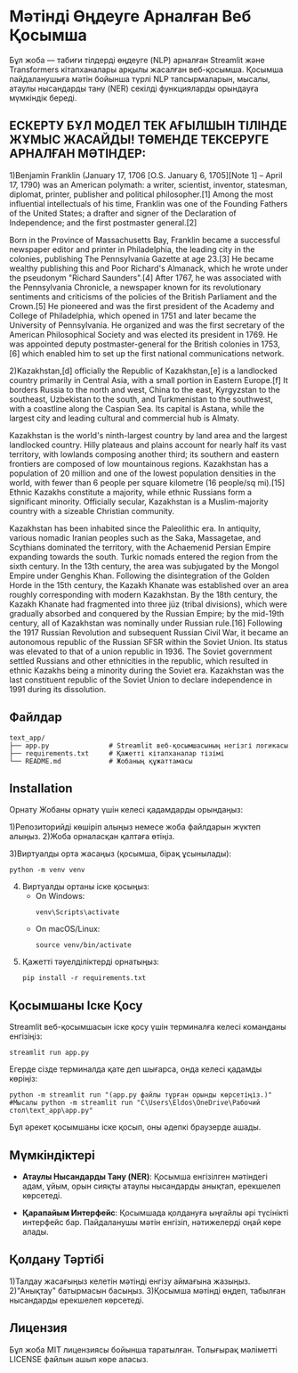 # Мәтінді Өңдеуге Арналған Веб Қосымша

Бұл жоба — табиғи тілдерді өңдеуге (NLP) арналған Streamlit және Transformers кітапханалары арқылы жасалған веб-қосымша. Қосымша пайдаланушыға мәтін бойынша түрлі NLP тапсырмаларын, мысалы, атаулы нысандарды тану (NER) секілді функцияларды орындауға мүмкіндік береді.

## ЕСКЕРТУ БҰЛ МОДЕЛ ТЕК АҒЫЛШЫН ТІЛІНДЕ ЖҰМЫС ЖАСАЙДЫ! ТӨМЕНДЕ ТЕКСЕРУГЕ АРНАЛҒАН МӘТІНДЕР:
1)Benjamin Franklin (January 17, 1706 [O.S. January 6, 1705][Note 1] – April 17, 1790) was an American polymath: a writer, scientist, inventor, statesman, diplomat, printer, publisher and political philosopher.[1] Among the most influential intellectuals of his time, Franklin was one of the Founding Fathers of the United States; a drafter and signer of the Declaration of Independence; and the first postmaster general.[2]

Born in the Province of Massachusetts Bay, Franklin became a successful newspaper editor and printer in Philadelphia, the leading city in the colonies, publishing The Pennsylvania Gazette at age 23.[3] He became wealthy publishing this and Poor Richard's Almanack, which he wrote under the pseudonym "Richard Saunders".[4] After 1767, he was associated with the Pennsylvania Chronicle, a newspaper known for its revolutionary sentiments and criticisms of the policies of the British Parliament and the Crown.[5] He pioneered and was the first president of the Academy and College of Philadelphia, which opened in 1751 and later became the University of Pennsylvania. He organized and was the first secretary of the American Philosophical Society and was elected its president in 1769. He was appointed deputy postmaster-general for the British colonies in 1753,[6] which enabled him to set up the first national communications network.

2)Kazakhstan,[d] officially the Republic of Kazakhstan,[e] is a landlocked country primarily in Central Asia, with a small portion in Eastern Europe.[f] It borders Russia to the north and west, China to the east, Kyrgyzstan to the southeast, Uzbekistan to the south, and Turkmenistan to the southwest, with a coastline along the Caspian Sea. Its capital is Astana, while the largest city and leading cultural and commercial hub is Almaty.

Kazakhstan is the world's ninth-largest country by land area and the largest landlocked country. Hilly plateaus and plains account for nearly half its vast territory, with lowlands composing another third; its southern and eastern frontiers are composed of low mountainous regions. Kazakhstan has a population of 20 million and one of the lowest population densities in the world, with fewer than 6 people per square kilometre (16 people/sq mi).[15] Ethnic Kazakhs constitute a majority, while ethnic Russians form a significant minority. Officially secular, Kazakhstan is a Muslim-majority country with a sizeable Christian community.

Kazakhstan has been inhabited since the Paleolithic era. In antiquity, various nomadic Iranian peoples such as the Saka, Massagetae, and Scythians dominated the territory, with the Achaemenid Persian Empire expanding towards the south. Turkic nomads entered the region from the sixth century. In the 13th century, the area was subjugated by the Mongol Empire under Genghis Khan. Following the disintegration of the Golden Horde in the 15th century, the Kazakh Khanate was established over an area roughly corresponding with modern Kazakhstan. By the 18th century, the Kazakh Khanate had fragmented into three jüz (tribal divisions), which were gradually absorbed and conquered by the Russian Empire; by the mid-19th century, all of Kazakhstan was nominally under Russian rule.[16] Following the 1917 Russian Revolution and subsequent Russian Civil War, it became an autonomous republic of the Russian SFSR within the Soviet Union. Its status was elevated to that of a union republic in 1936. The Soviet government settled Russians and other ethnicities in the republic, which resulted in ethnic Kazakhs being a minority during the Soviet era. Kazakhstan was the last constituent republic of the Soviet Union to declare independence in 1991 during its dissolution.





## Файлдар

```
text_app/
├── app.py               # Streamlit веб-қосымшасының негізгі логикасы
├── requirements.txt     # Қажетті кітапханалар тізімі
└── README.md            # Жобаның құжаттамасы
```

## Installation

Орнату
Жобаны орнату үшін келесі қадамдарды орындаңыз:

1)Репозиторийді көшіріп алыңыз немесе жоба файлдарын жүктеп алыңыз.
2)Жоба орналасқан қалтаға өтіңіз.

3)Виртуалды орта жасаңыз (қосымша, бірақ ұсынылады):
   ```
   python -m venv venv
   ```
4. Виртуалды ортаны іске қосыңыз:
   - On Windows:
     ```
     venv\Scripts\activate
     ```
   - On macOS/Linux:
     ```
     source venv/bin/activate
     ```
5. Қажетті тәуелділіктерді орнатыңыз:
   ```
   pip install -r requirements.txt
   ```

## Қосымшаны Іске Қосу

Streamlit веб-қосымшасын іске қосу үшін терминалға келесі команданы енгізіңіз:
```
streamlit run app.py
```
Егерде сізде терминалда қате деп шығарса, онда келесі қадамды көріңіз:
```
python -m streamlit run "(app.py файлы тұрған орынды көрсетіңіз.)" #Мысалы python -m streamlit run "C\Users\Eldos\OneDrive\Рабочий стол\text_app\app.py"
```

Бұл әрекет қосымшаны іске қосып, оны әдепкі браузерде ашады.



## Мүмкіндіктері

- **Атаулы Нысандарды Тану (NER)**: Қосымша енгізілген мәтіндегі адам, ұйым, орын сияқты атаулы нысандарды анықтап, ерекшелеп көрсетеді.

- **Қарапайым Интерфейс**: Қосымшада қолдануға ыңғайлы әрі түсінікті интерфейс бар. Пайдаланушы мәтін енгізіп, нәтижелерді оңай көре алады.

## Қолдану Тәртібі

1)Талдау жасағыңыз келетін мәтінді енгізу аймағына жазыңыз.
2)"Анықтау" батырмасын басыңыз.
3)Қосымша мәтінді өңдеп, табылған нысандарды ерекшелеп көрсетеді.

## Лицензия

Бұл жоба MIT лицензиясы бойынша таратылған. Толығырақ мәліметті LICENSE файлын ашып көре аласыз.
